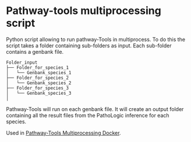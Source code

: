 # Pathway-tools multiprocessing script

Python script allowing to run pathway-Tools in multiprocess. To do this the script takes a folder containing sub-folders as input. Each sub-folder contains a genbank file.  

    Folder_input
    ├── Folder_for_species_1
    │   └── Genbank_species_1
    ├── Folder_for_species_2
    │   └── Genbank_species_2
    ├── Folder_for_species_3
    │   └── Genbank_species_3
    │

Pathway-Tools will run on each genbank file. It will create an output folder containing all the result files from the PathoLogic inference for each species.

Used in [Pathway-Tools Multiprocessing Docker](https://github.com/ArnaudBelcour/pathway-tools-multiprocessing-docker).
